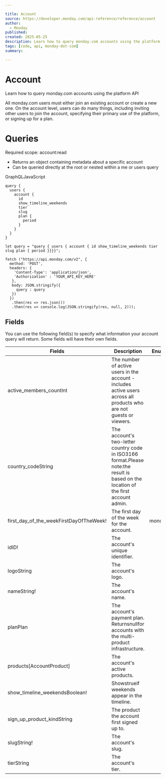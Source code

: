 ```yaml
---

title: Account
source: https://developer.monday.com/api-reference/reference/account
author:
  - Monday
published:
created: 2025-05-25
description: Learn how to query monday.com accounts using the platform API
tags: [code, api, monday-dot-com]
summary:

---
```


# Account

Learn how to query monday.com accounts using the platform API

All monday.com users must either join an existing account or create a new one. On the account level, users can do many things, including inviting other users to join the account, specifying their primary use of the platform, or signing up for a plan.

# Queries

Required scope: account:read

- Returns an object containing metadata about a specific account
- Can be queried directly at the root or nested within a me or users query

GraphQLJavaScript
```
query {
  users {
    account {
      id
      show_timeline_weekends
      tier 
      slug
      plan {
        period
      }
    }
  }
}
```

```
let query = "query { users { account { id show_timeline_weekends tier slug plan { period }}}}";

fetch ("https://api.monday.com/v2", {
  method: 'POST',
  headers: {
    'Content-Type': 'application/json',
    'Authorization' : 'YOUR_API_KEY_HERE'
   },
   body: JSON.stringify({
     query : query
   })
  })
   .then(res => res.json())
   .then(res => console.log(JSON.stringify(res, null, 2)));
```

## Fields

You can use the following field(s) to specify what information your account query will return. Some fields will have their own fields.

Fields | Description | Enum values | Supported fields
--- | --- | --- | ---
active_members_countInt | The number of active users in the account - includes active users across all products who are not guests or viewers. |  | 
country_codeString | The account's two-letter country code in ISO3166 format.Please note:the result is based on the location of the first account admin. |  | 
first_day_of_the_weekFirstDayOfTheWeek! | The first day of the week for the account. | mondaysunday | 
idID! | The account's unique identifier. |  | 
logoString | The account's logo. |  | 
nameString! | The account's name. |  | 
planPlan | The account's payment plan. Returnsnullfor accounts with the multi-product infrastructure. |  | max_usersInt!periodStringtierStringversionInt!
products[AccountProduct] | The account's active products. |  | idIntkindAccountProductKind
show_timeline_weekendsBoolean! | Showstrueif weekends appear in the timeline. |  | 
sign_up_product_kindString | The product the account first signed up to. |  | 
slugString! | The account's slug. |  | 
tierString | The account's tier. |  |
